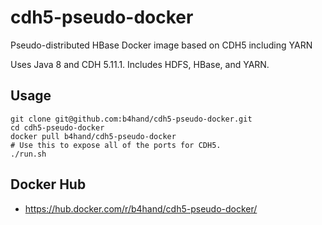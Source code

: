 # cdh5-pseudo-docker
Pseudo-distributed HBase Docker image based on CDH5 including YARN

Uses Java 8 and CDH 5.11.1. Includes HDFS, HBase, and YARN.

## Usage

```
git clone git@github.com:b4hand/cdh5-pseudo-docker.git
cd cdh5-pseudo-docker
docker pull b4hand/cdh5-pseudo-docker
# Use this to expose all of the ports for CDH5.
./run.sh
```

## Docker Hub
* https://hub.docker.com/r/b4hand/cdh5-pseudo-docker/
